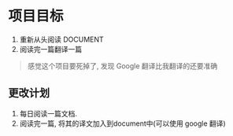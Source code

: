# 项目目标 
1. 重新从头阅读 DOCUMENT
2. 阅读完一篇翻译一篇

> 感觉这个项目要死掉了, 发现 Google 翻译比我翻译的还要准确

## 更改计划
1. 每日阅读一篇文档. 
2. 阅读完一篇, 将其的译文加入到document中(可以使用 google 翻译)
